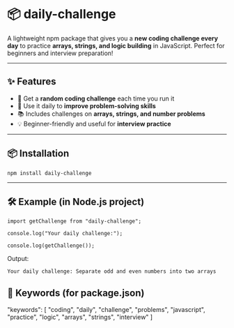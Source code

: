 # 📦 daily-challenge

A lightweight npm package that gives you a **new coding challenge every day** to practice **arrays, strings, and logic building** in JavaScript. Perfect for beginners and interview preparation!  

---

## ✨ Features

- 🎯 Get a **random coding challenge** each time you run it  
- 📅 Use it daily to **improve problem-solving skills**  
- 📚 Includes challenges on **arrays, strings, and number problems**  
- 💡 Beginner-friendly and useful for **interview practice**  

---

## 📦 Installation

`npm install daily-challenge`

--- 

## 🛠 Example (in Node.js project)

`import getChallenge from "daily-challenge";`

`console.log("Your daily challenge:");`

`console.log(getChallenge());`

Output:

``Your daily challenge:
Separate odd and even numbers into two arrays``

## 🔑 Keywords (for package.json)

"keywords": [
  "coding",
  "daily",
  "challenge",
  "problems",
  "javascript",
  "practice",
  "logic",
  "arrays",
  "strings",
  "interview"
]


